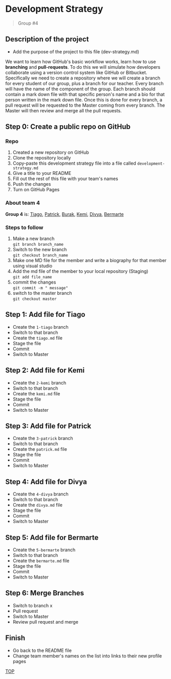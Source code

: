 # Development Strategy      
> Group #4  

## Description of the project
* Add the purpose of the project to this file  (dev-strategy&#46;md)

We want to learn how GitHub's basic workflow works, learn how to use **branching** and **pull-requests**. To do this we will simulate how developers collaborate using a version control system like GitHub or Bitbucket. Specifically we need to create a repository where we will create a branch for every student of our group, plus a branch for our teacher. Every branch will have the name of the component of the group. Each branch should contain a mark down file with that specific person's name and a bio for that person written in the mark down file.  Once this is done for every branch, a pull request will be requested to  the Master coming from every branch. The Master will then review and merge all the pull requests.

## Step 0: Create a public repo on GitHub
### Repo
1. Created a new repository on GitHub
1. Clone the repository locally
1. Copy-paste this development strategy file into a file called `development-strategy.md`
1. Give a title to your README
1. Fill out the rest of this file with your team's names
1. Push the changes
1. Turn on GitHub Pages

### About team 4

**Group 4** is: [Tiago](https://github.com/otagi), [Patrick](https://github.com/22count22), [Burak](https://github.com/businan), [Kemi](https://github.com/kemmy72), [Divya](https://github.com/Divyasree345), [Bermarte](https://github.com/bermarte)
### Steps to follow

1. Make a new branch  
    `git branch branch_name`
2. Switch to the new branch  
    `git checkout branch_name`
3. Make one MD file for the member
   and write a biography for that member using visual studio
4. Add the md file of the member to your local repository (Staging)  
    `git add file_name`
5. commit the changes  
    `git commit -m " message"`
6. switch to the master branch  
    `git checkout master`

## Step 1: Add file for Tiago

* Create the `1-tiago` branch
* Switch to that branch
* Create the `tiago.md` file
* Stage the file
* Commit
* Switch to Master

## Step 2: Add file for Kemi

* Create the `2-kemi` branch
* Switch to that branch
* Create the `kemi.md` file
* Stage the file
* Commit
* Switch to Master

## Step 3: Add file for Patrick

* Create the `3-patrick` branch
* Switch to that branch
* Create the `patrick.md` file
* Stage the file
* Commit
* Switch to Master

## Step 4: Add file for Divya

* Create the `4-divya` branch
* Switch to that branch
* Create the `divya.md` file
* Stage the file
* Commit
* Switch to Master

## Step 5: Add file for Bermarte

* Create the `5-bermarte` branch
* Switch to that branch
* Create the `bermarte.md` file
* Stage the file
* Commit
* Switch to Master

## Step 6: Merge Branches
* Switch to branch x
* Pull request
* Switch to Master
* Review pull request and merge

## Finish
* Go back to the README file
* Change team member's names on the list into links to their new profile pages  

[TOP](#Development%20Strategy)
